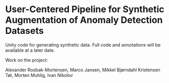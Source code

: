 # User-Centered Pipeline for Synthetic Augmentation of Anomaly Detection Datasets

Unity code for generating synthetic data. Full code and annotations will be available at a later date.

Work on the project:

Alexander Rosbak-Mortensen,
Marco Jansen,
Mikkel Bjørndahl Kristensen Tøt,
Morten Muhlig,
Ivan Nikolov


